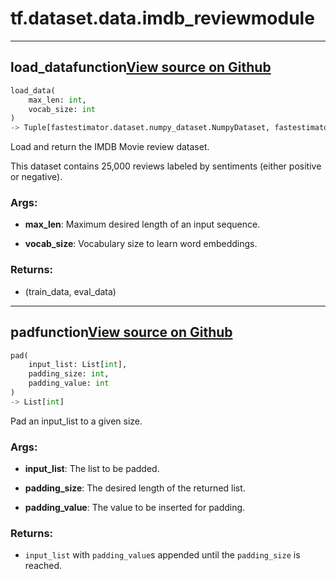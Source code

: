 # tf.dataset.data.imdb_review<span class="tag">module</span>

---

## load_data<span class="tag">function</span><a class="sourcelink" href=https://github.com/fastestimator/fastestimator/blob/r1.2/fastestimator/dataset/data/imdb_review.py/#L37-L56>View source on Github</a>
```python
load_data(
	max_len: int,
	vocab_size: int
)
-> Tuple[fastestimator.dataset.numpy_dataset.NumpyDataset, fastestimator.dataset.numpy_dataset.NumpyDataset]
```
Load and return the IMDB Movie review dataset.

This dataset contains 25,000 reviews labeled by sentiments (either positive or negative).


<h3>Args:</h3>


* **max_len**: Maximum desired length of an input sequence.

* **vocab_size**: Vocabulary size to learn word embeddings. 

<h3>Returns:</h3>

<ul class="return-block"><li>    (train_data, eval_data)</li></ul>

---

## pad<span class="tag">function</span><a class="sourcelink" href=https://github.com/fastestimator/fastestimator/blob/r1.2/fastestimator/dataset/data/imdb_review.py/#L23-L34>View source on Github</a>
```python
pad(
	input_list: List[int],
	padding_size: int,
	padding_value: int
)
-> List[int]
```
Pad an input_list to a given size.


<h3>Args:</h3>


* **input_list**: The list to be padded.

* **padding_size**: The desired length of the returned list.

* **padding_value**: The value to be inserted for padding. 

<h3>Returns:</h3>

<ul class="return-block"><li>    <code>input_list</code> with <code>padding_value</code>s appended until the <code>padding_size</code> is reached.</li></ul>

